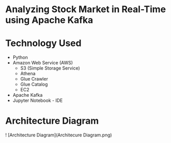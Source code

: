 # Analyzing Stock Market in Real-Time using Apache Kafka

# Technology Used
- Python
- Amazon Web Service (AWS)
  - S3 (Simple Storage Service)
  - Athena
  - Glue Crawler
  - Glue Catalog
  - EC2
- Apache Kafka
- Jupyter Notebook - IDE
  
# Architecture Diagram
! [Architecture Diagram](Architecure Diagram.png)
